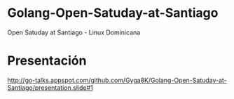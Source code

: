 # Golang-Open-Satuday-at-Santiago
Open Satuday at Santiago - Linux Dominicana

# Presentación 
http://go-talks.appspot.com/github.com/Gyga8K/Golang-Open-Satuday-at-Santiago/presentation.slide#1

